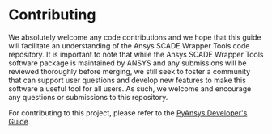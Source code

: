# Contributing

We absolutely welcome any code contributions and we hope that this
guide will facilitate an understanding of the Ansys SCADE Wrapper Tools code
repository. It is important to note that while the Ansys SCADE Wrapper Tools software
package is maintained by ANSYS and any submissions will be reviewed
thoroughly before merging, we still seek to foster a community that can
support user questions and develop new features to make this software
a useful tool for all users. As such, we welcome and encourage any
questions or submissions to this repository.

For contributing to this project, please refer to the [PyAnsys Developer's Guide].

[PyAnsys Developer's Guide]: https://dev.docs.pyansys.com/index.html
